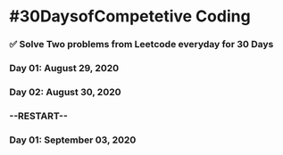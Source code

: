 # #30DaysofCompetetive Coding

### ✅ Solve Two problems from Leetcode everyday for 30 Days

### Day 01: August 29, 2020
### Day 02: August 30, 2020
### --RESTART--
### Day 01: September 03, 2020

